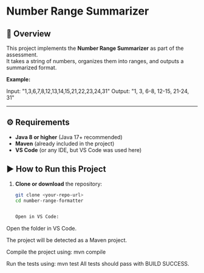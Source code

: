 # Number Range Summarizer

## 📖 Overview
This project implements the **Number Range Summarizer** as part of the assessment.  
It takes a string of numbers, organizes them into ranges, and outputs a summarized format.

**Example:**

Input: "1,3,6,7,8,12,13,14,15,21,22,23,24,31"
Output: "1, 3, 6-8, 12-15, 21-24, 31"


---

## ⚙️ Requirements
- **Java 8 or higher** (Java 17+ recommended)  
- **Maven** (already included in the project)  
- **VS Code** (or any IDE, but VS Code was used here)


## ▶️ How to Run this Project

1. **Clone or download** the repository:
   ```bash
   git clone <your-repo-url>
   cd number-range-formatter


   Open in VS Code:

Open the folder in VS Code.

The project will be detected as a Maven project.

Compile the project using:
mvn compile

Run the tests using:
mvn test
All tests should pass with BUILD SUCCESS.